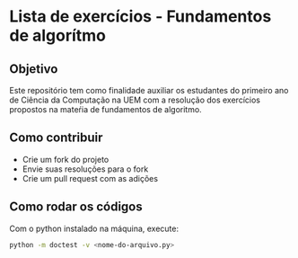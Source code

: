# Lista de exercícios - Fundamentos de algorítmo
## Objetivo
Este repositório tem como finalidade auxiliar os estudantes do primeiro ano de Ciência da Computação na UEM com a resolução dos exercícios propostos na mateŕia de fundamentos de algoritmo.
## Como contribuir
- Crie um fork do projeto
- Envie suas resoluções para o fork
- Crie um pull request com as adições
## Como rodar os códigos
Com o python instalado na máquina, execute:
  ```bash
  python -m doctest -v <nome-do-arquivo.py>
```

